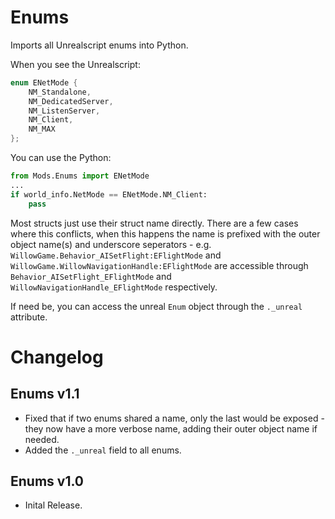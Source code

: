 # Enums
Imports all Unrealscript enums into Python.

When you see the Unrealscript:
```cs
enum ENetMode {
    NM_Standalone,
    NM_DedicatedServer,
    NM_ListenServer,
    NM_Client,
    NM_MAX
};
```

You can use the Python:
```py
from Mods.Enums import ENetMode
...
if world_info.NetMode == ENetMode.NM_Client:
    pass
```

Most structs just use their struct name directly. There are a few cases where this conflicts, when
this happens the name is prefixed with the outer object name(s) and underscore seperators - e.g.
`WillowGame.Behavior_AISetFlight:EFlightMode` and `WillowGame.WillowNavigationHandle:EFlightMode`
are accessible through `Behavior_AISetFlight_EFlightMode` and `WillowNavigationHandle_EFlightMode`
respectively.

If need be, you can access the unreal `Enum` object through the `._unreal` attribute.


# Changelog
## Enums v1.1
- Fixed that if two enums shared a name, only the last would be exposed - they now have a more
  verbose name, adding their outer object name if needed.
- Added the `._unreal` field to all enums.

## Enums v1.0
- Inital Release.

